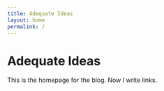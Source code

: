 ```yaml
---
title: Adequate Ideas
layout: home
permalink: /
---
```


# Adequate Ideas

This is the homepage for the blog. 
Now I write links.
